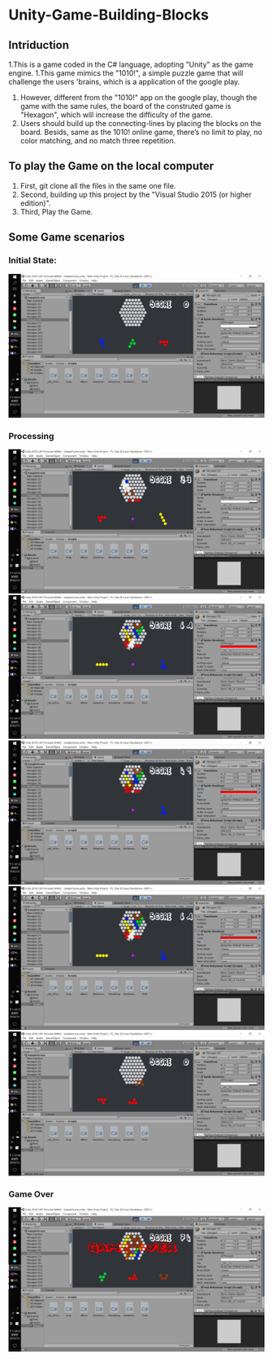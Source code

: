 # Unity-Game-Building-Blocks
## Intriduction
1.This is a game coded in the C# language, adopting "Unity" as the game engine.
1.This game mimics the "1010!", a simple puzzle game that will challenge the users 'brains, which is a application of the google play.
1. However, different from the "1010!" app on the google play, though the game with the same rules, the board of the construted game is "Hexagon", which will increase the difficulty of the game.
1. Users should build up the connecting-lines by placing the blocks on the board. Besids, same as the 1010! online game, there’s no limit to play, no color matching, and no match three repetition.

## To play the Game on the local computer
1. First, git clone all the files in the same one file.
1. Second, building up this project by the "Visual Studio 2015 (or higher edition)".
1. Third, Play the Game.


## Some Game scenarios

### Initial State:
![image](https://github.com/Yi-Huaaa/Unity-Game-Building-Blocks/blob/master/Game%20scenarios/Game%20scenarios_0.png)
### Processing
![image](https://github.com/Yi-Huaaa/Unity-Game-Building-Blocks/blob/master/Game%20scenarios/Game%20scenarios_1.png)
![image](https://github.com/Yi-Huaaa/Unity-Game-Building-Blocks/blob/master/Game%20scenarios/Game%20scenarios_2.png)
![image](https://github.com/Yi-Huaaa/Unity-Game-Building-Blocks/blob/master/Game%20scenarios/Game%20scenarios_3.png)
![image](https://github.com/Yi-Huaaa/Unity-Game-Building-Blocks/blob/master/Game%20scenarios/Game%20scenarios_4.png)
![image](https://github.com/Yi-Huaaa/Unity-Game-Building-Blocks/blob/master/Game%20scenarios/Game%20scenarios_5.png)


### Game Over
![image](https://github.com/Yi-Huaaa/Unity-Game-Building-Blocks/blob/master/Game%20scenarios/Game%20scenarios_gameover.png)
